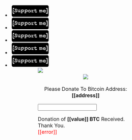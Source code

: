 <li class="downloads"><a href="https://money.yandex.ru/bill/pay/WHt3qQC6Hcs.191016"><img src="/assets/images/support_full_3.png" width="116" height="36"/></a></li>
<li class="downloads"><a href="https://money.yandex.ru/bill/pay/WHt3qQC6Hcs.191016"><img src="/assets/images/support_full_3.png" width="116" height="36"/></a></li>
<li class="downloads"><a href="https://money.yandex.ru/bill/pay/WHt3qQC6Hcs.191016"><img src="/assets/images/support_full_3.png" width="116" height="36"/></a></li>
<li class="downloads"><a href="https://money.yandex.ru/bill/pay/WHt3qQC6Hcs.191016"><img src="/assets/images/support_full_3.png" width="116" height="36"/></a></li>
<li class="downloads"><a href="https://money.yandex.ru/bill/pay/WHt3qQC6Hcs.191016"><img src="/assets/images/support_full_3.png" width="116" height="36"/></a></li>
<div style="font-size:16px;margin:0 auto;width:300px" class="blockchain-btn" data-address="1La9snD8Kao9WNexqH1j5t6PbeAtNtXTio" data-shared="false">
        <div class="blockchain stage-begin">
        <img src="https://blockchain.info/Resources/buttons/donate_64.png"/>
        </div>
        <div class="blockchain stage-loading" style="text-align:center">
        <img src="https://blockchain.info/Resources/loading-large.gif"/>
        </div>
        <div class="blockchain stage-ready">
        <p align="center">Please Donate To Bitcoin Address: <b>[[address]]</b></p>
		<input id="amnt" name="value" class="edit" type="text" maxlength="255" value="">
        <p align="center" class="qr-code"></p>
        </div>
        <div class="blockchain stage-paid">
          Donation of <b>[[value]] BTC</b> Received. Thank You.
        </div>
        <div class="blockchain stage-error">
        <font color="red">[[error]]</font>
        </div>
